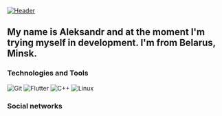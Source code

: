[![Header](https://github.com/asp1rant3/asp1rant3/blob/main/assets/header.jpg)](https://github.com/asp1rant3)

## My name is Aleksandr and at the moment I'm trying myself in development. I'm from Belarus, Minsk.   

### Technologies and Tools  
![Git](https://img.shields.io/badge/-Git-1e1f26?style=for-the-badge&logo=Git)
![Flutter](https://img.shields.io/badge/-Flutter-1e1f26?style=for-the-badge&logo=appveyor)
![C++](https://img.shields.io/badge/-C++-1e1f26?style=for-the-badge&logo=C%2b%2b)
![Linux](https://img.shields.io/badge/-Linux-1e1f26?style=for-the-badge&logo=Linux)


### Social networks 